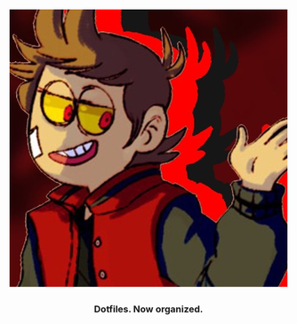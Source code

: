 <h1 align="center">
  <a href="https://github.com/joshuah345/linux-dotfiles"><img src="./images/usrimg" alt="Superuser"></a>
  <br>
 
</h1>
<h3 align="center">Dotfiles. Now organized.</h3>
